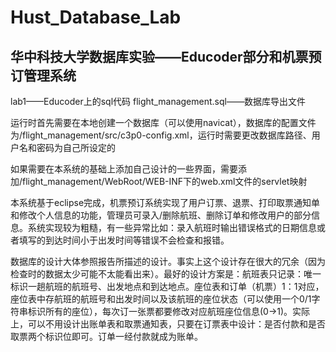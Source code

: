 # Hust_Database_Lab

## 华中科技大学数据库实验——Educoder部分和机票预订管理系统

lab1——Educoder上的sql代码
flight_management.sql——数据库导出文件


运行时首先需要在本地创建一个数据库（可以使用navicat），数据库的配置文件为/flight_management/src/c3p0-config.xml，运行时需要更改数据库路径、用户名和密码为自己所设定的


如果需要在本系统的基础上添加自己设计的一些界面，需要添加/flight_management/WebRoot/WEB-INF下的web.xml文件的servlet映射


本系统基于eclipse完成，机票预订系统实现了用户订票、退票、打印取票通知单和修改个人信息的功能，管理员可录入/删除航班、删除订单和修改用户的部分信息。系统实现较为粗糙，有一些异常比如：录入航班时输出错误格式的日期信息或者填写的到达时间小于出发时间等错误不会检查和报错。

数据库的设计大体参照报告所描述的设计。事实上这个设计存在很大的冗余（因为检查时的数据太少可能不太能看出来）。最好的设计方案是：航班表只记录：唯一标识一趟航班的航班号、出发地点和到达地点。座位表和订单（机票）1：1对应，座位表中存航班的航班号和出发时间以及该航班的座位状态（可以使用一个0/1字符串标识所有的座位），每次订一张票都要修改对应航班座位信息(0->1)。实际上，可以不用设计出账单表和取票通知表，只要在订票表中设计：是否付款和是否取票两个标识位即可。订单一经付款就成为账单。
